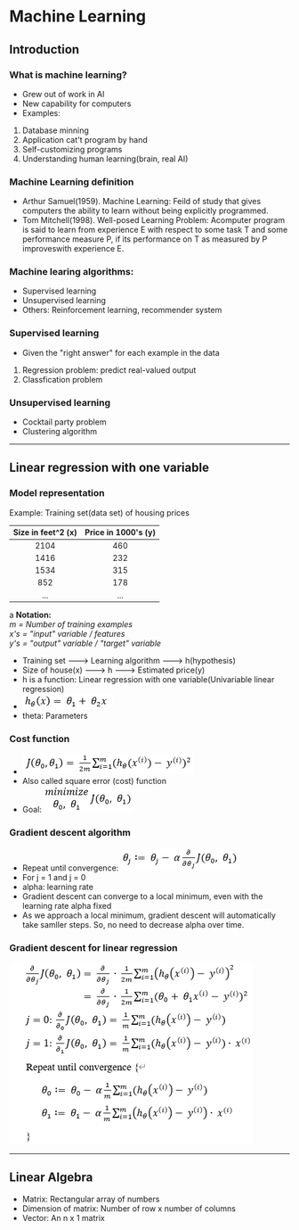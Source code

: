 # Machine Learning
## Introduction
### What is machine learning?
* Grew out of work in AI
* New capability for computers
* Examples:
1. Database minning
2. Application cat't program by hand
3. Self-customizing programs
4. Understanding human learning(brain, real AI)
### Machine Learning definition
* Arthur Samuel(1959). Machine Learning: Feild of study that gives computers the ability to learn without being explicitly programmed.
* Tom Mitchell(1998). Well-posed Learning Problem: Acomputer program is said to learn from experience E with respect to some task T and some performance measure P, if its performance on T as measured by P improveswith experience E.
### Machine learing algorithms:
* Supervised learning
* Unsupervised learning
* Others: Reinforcement learning, recommender system
### Supervised learning
* Given the "right answer" for each example in the data
1. Regression problem: predict real-valued output
2. Classfication problem
### Unsupervised learning
* Cocktail party problem
* Clustering algorithm
************************
## Linear regression with one variable
### Model representation

Example: Training set(data set) of housing prices

| Size in feet^2 (x) | Price in 1000's (y) |
|:------------------:|:-------------------:|
|        2104        |         460         |
|        1416        |         232         |
|        1534        |         315         |
|        852         |         178         |
|        ...         |         ...         |
a
**Notation:**   
*m = Number of training examples*   
*x's = "input" variable / features*   
*y's = "output" variable / "target" variable*   
* Training set ---> Learning algorithm ---> h(hypothesis)
* Size of house(x) ---> h ---> Estimated price(y)
* h is a function: Linear regression with one variable(Univariable linear regression)
* ![alt Linear regression with one variable](res/linearRegressionWithOneVariable.png)
* theta: Parameters
### Cost function
* ![alt Cost function](res/costFunctionOfLinearRegressionWithOneVariable.png)
* Also called square error (cost) function
* Goal: ![alt goalOfCostFunctionOfLinearRegressionWithOneVariable](res/goalOfCostFunctionOfLinearRegressionWithOneVariable.png)
### Gradient descent algorithm
* Repeat until convergence: ![alt GradientDescentAlgorithm](res/GradientDescentAlgorithm.png)
* For j = 1 and j = 0
* alpha: learning rate
* Gradient descent can converge to a local minimum, even with the learning rate alpha fixed
* As we approach a local minimum, gradient descent will automatically take samller steps. So, no need to decrease alpha over time.
### Gradient descent for linear regression
![alt Gradient descent for linear regression](res/gradientDescentForLinearRegression.png)
******************************
## Linear Algebra
* Matrix: Rectangular array of numbers
* Dimension of matrix: Number of row x number of columns
* Vector: An n x 1 matrix
